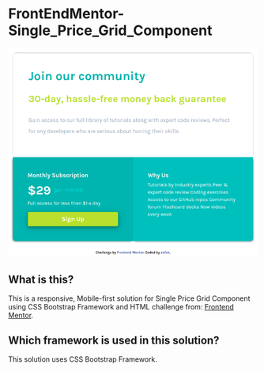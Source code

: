 # FrontEndMentor-Single_Price_Grid_Component
![Design preview for Single Price Grid Component challenge](./previews/design.png)

## What is this?

This is a responsive, Mobile-first solution for Single Price Grid Component using CSS Bootstrap Framework and HTML challenge from: [Frontend Mentor](https://www.frontendmentor.io).

## Which framework is used in this solution?

This solution uses CSS Bootstrap Framework.
